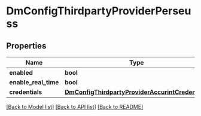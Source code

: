 # DmConfigThirdpartyProviderPerseuss

## Properties
Name | Type | Description | Notes
------------ | ------------- | ------------- | -------------
**enabled** | **bool** |  | [optional] 
**enable_real_time** | **bool** |  | [optional] 
**credentials** | [**DmConfigThirdpartyProviderAccurintCredentials**](DmConfigThirdpartyProviderAccurintCredentials.md) |  | [optional] 

[[Back to Model list]](../README.md#documentation-for-models) [[Back to API list]](../README.md#documentation-for-api-endpoints) [[Back to README]](../README.md)


